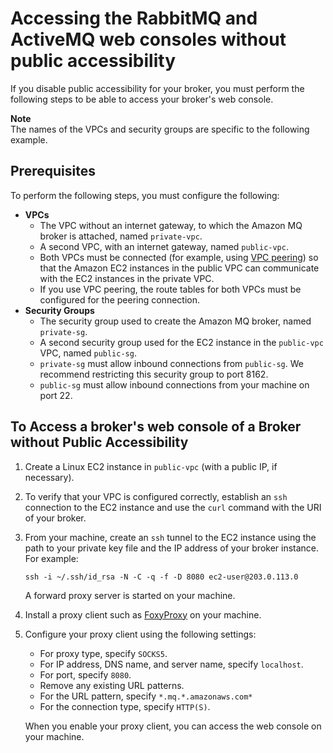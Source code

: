 # Accessing the RabbitMQ and ActiveMQ web consoles without public accessibility<a name="accessing-web-console-of-broker-without-private-accessibility"></a>

If you disable public accessibility for your broker, you must perform the following steps to be able to access your broker's web console\.

**Note**  
The names of the VPCs and security groups are specific to the following example\.

## Prerequisites<a name="accessing-web-console-of-broker-without-private-accessibility-prerequisites"></a>

To perform the following steps, you must configure the following:
+ **VPCs**
  + The VPC without an internet gateway, to which the Amazon MQ broker is attached, named `private-vpc`\.
  + A second VPC, with an internet gateway, named `public-vpc`\.
  + Both VPCs must be connected \(for example, using [VPC peering](https://docs.aws.amazon.com/vpc/latest/peering/Welcome.html)\) so that the Amazon EC2 instances in the public VPC can communicate with the EC2 instances in the private VPC\.
  + If you use VPC peering, the route tables for both VPCs must be configured for the peering connection\.
+ **Security Groups**
  + The security group used to create the Amazon MQ broker, named `private-sg`\.
  + A second security group used for the EC2 instance in the `public-vpc` VPC, named `public-sg`\.
  + `private-sg` must allow inbound connections from `public-sg`\. We recommend restricting this security group to port 8162\.
  + `public-sg` must allow inbound connections from your machine on port 22\.

## To Access a broker's web console of a Broker without Public Accessibility<a name="accessing-web-console-of-broker-without-private-accessibility-tutorial"></a>

1. Create a Linux EC2 instance in `public-vpc` \(with a public IP, if necessary\)\.

1. To verify that your VPC is configured correctly, establish an `ssh` connection to the EC2 instance and use the `curl` command with the URI of your broker\.

1. From your machine, create an `ssh` tunnel to the EC2 instance using the path to your private key file and the IP address of your broker instance\. For example:

   ```
   ssh -i ~/.ssh/id_rsa -N -C -q -f -D 8080 ec2-user@203.0.113.0
   ```

   A forward proxy server is started on your machine\.

1. Install a proxy client such as [FoxyProxy](https://getfoxyproxy.org/) on your machine\.

1. Configure your proxy client using the following settings:
   + For proxy type, specify `SOCKS5`\.
   + For IP address, DNS name, and server name, specify `localhost`\.
   + For port, specify `8080`\.
   + Remove any existing URL patterns\.
   + For the URL pattern, specify `*.mq.*.amazonaws.com*`
   + For the connection type, specify `HTTP(S)`\.

   When you enable your proxy client, you can access the web console on your machine\.